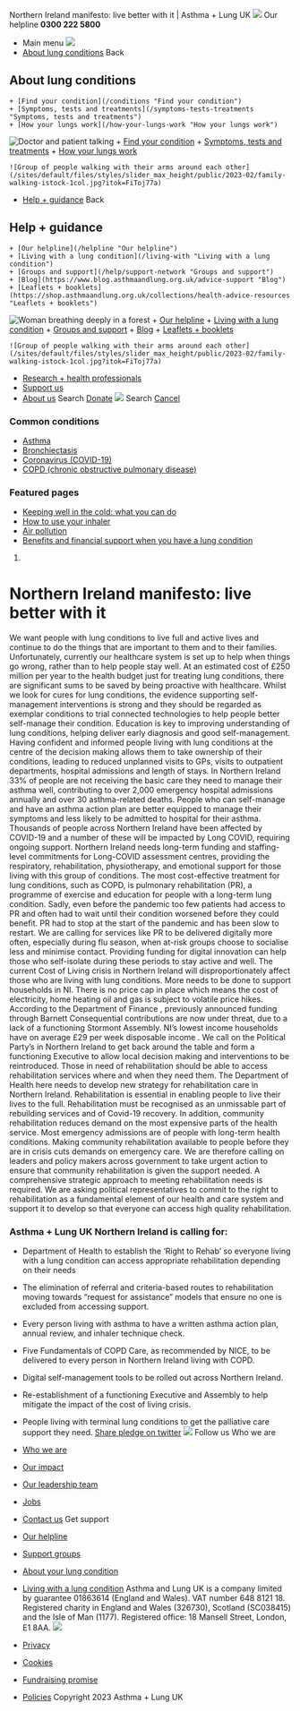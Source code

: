 
Northern Ireland manifesto: live better with it | Asthma + Lung UK
 [![](/themes/custom/asthma-lung-uk/images/aluk-logo.png)](/ "Homepage")
 Our helpline **0300 222 5800**
* Main menu
![](/wingsuit/asthma-lung-uk/images/aluk-logo.png)
* [About lung conditions](#about "About lung conditions")
 Back
 
## About lung conditions
	+ [Find your condition](/conditions "Find your condition")
	+ [Symptoms, tests and treatments](/symptoms-tests-treatments "Symptoms, tests and treatments")
	+ [How your lungs work](/how-your-lungs-work "How your lungs work")
![Doctor and patient talking](/sites/default/files/styles/slider_max_height/public/2023-02/119589.jpg?itok=IfMKqhqJ)
	+ [Find your condition](/conditions)
	+ [Symptoms, tests and treatments](/symptoms-tests-treatments)
	+ [How your lungs work](/how-your-lungs-work)
	
	
	![Group of people walking with their arms around each other](/sites/default/files/styles/slider_max_height/public/2023-02/family-walking-istock-1col.jpg?itok=FiToj77a)
* [Help + guidance](#get-support "Help + guidance")
 Back
 
## Help + guidance
	+ [Our helpline](/helpline "Our helpline")
	+ [Living with a lung condition](/living-with "Living with a lung condition")
	+ [Groups and support](/help/support-network "Groups and support")
	+ [Blog](https://www.blog.asthmaandlung.org.uk/advice-support "Blog")
	+ [Leaflets + booklets](https://shop.asthmaandlung.org.uk/collections/health-advice-resources "Leaflets + booklets")
![Woman breathing deeply in a forest](/sites/default/files/styles/slider_max_height/public/2023-02/A%2BLUK%20Generic73.jpg?itok=IY-jWei3)
	+ [Our helpline](/helpline)
	+ [Living with a lung condition](/living-with)
	+ [Groups and support](/help/support-network)
	+ [Blog](https://www.blog.asthmaandlung.org.uk/advice-support)
	+ [Leaflets + booklets](https://shop.asthmaandlung.org.uk/collections/health-advice-resources "Leaflets and booklets about lung conditions")
	
	
	![Group of people walking with their arms around each other](/sites/default/files/styles/slider_max_height/public/2023-02/family-walking-istock-1col.jpg?itok=FiToj77a)
* [Research + health professionals](/research-health-professionals "Research + health professionals")
* [Support us](/support-us "Support us")
* [About us](/about-us "About us")
Search
[Donate](https://action.asthmaandlung.org.uk/page/99720/donate/1?ea_tracking_id=General_WebsiteALUK_Header_Regular "Donate") 
 [![](/themes/custom/asthma-lung-uk/images/aluk-logo.png)](/ "Homepage")
Search
[Cancel](#)
### Common conditions
* [Asthma](/conditions/asthma)
* [Bronchiectasis](/conditions/bronchiectasis)
* [Coronavirus (COVID-19)](/conditions/coronavirus)
* [COPD (chronic obstructive pulmonary disease)](/conditions/copd-chronic-obstructive-pulmonary-disease)
### Featured pages
* [Keeping well in the cold: what you can do](/living-with/cold-weather)
* [How to use your inhaler](/living-with/inhaler-videos)
* [Air pollution](/living-with/air-pollution)
* [Benefits and financial support when you have a lung condition](/living-with/benefits)
1. 
# Northern Ireland manifesto: live better with it
We want people with lung conditions to live full and active lives and continue to do the things that are important to them and to their families.
Unfortunately, currently our healthcare system is set up to help when things go wrong, rather than to help people stay well. At an estimated cost of £250 million per year to the health budget just for treating lung conditions, there are significant sums to be saved by being proactive with healthcare. Whilst we look for cures for lung conditions, the evidence supporting self-management interventions is strong and they should be regarded as exemplar conditions to trial connected technologies to help people better self-manage their condition.
Education is key to improving understanding of lung conditions, helping deliver early diagnosis and good self-management. Having confident and informed people living with lung conditions at the centre of the decision making allows them to take ownership of their conditions, leading to reduced unplanned visits to GPs, visits to outpatient departments, hospital admissions and length of stays.
In Northern Ireland 33% of people are not receiving the basic care they need to manage their asthma well, contributing to over 2,000 emergency hospital admissions annually and over 30 asthma-related deaths. People who can self-manage and have an asthma action plan are better equipped to manage their symptoms and less likely to be admitted to hospital for their asthma.
Thousands of people across Northern Ireland have been affected by COVID-19 and a number of these will be impacted by Long COVID, requiring ongoing support. Northern Ireland needs long-term funding and staffing-level commitments for Long-COVID assessment centres, providing the respiratory, rehabilitation, physiotherapy, and emotional support for those living with this group of conditions.
The most cost-effective treatment for lung conditions, such as COPD, is pulmonary rehabilitation (PR), a programme of exercise and education for people with a long-term lung condition. Sadly, even before the pandemic too few patients had access to PR and often had to wait until their condition worsened before they could benefit. PR had to stop at the start of the pandemic and has been slow to restart.
We are calling for services like PR to be delivered digitally more often, especially during flu season, when at-risk groups choose to socialise less and minimise contact. Providing funding for digital innovation can help those who self-isolate during these periods to stay active and well.
The current Cost of Living crisis in Northern Ireland will disproportionately affect those who are living with lung conditions. More needs to be done to support households in NI. There is no price cap in place which means the cost of electricity, home heating oil and gas is subject to volatile price hikes. According to the Department of Finance , previously announced funding through Barnett Consequential contributions are now under threat, due to a lack of a functioning Stormont Assembly. NI’s lowest income households have on average £29 per week disposable income . We call on the Political Party’s in Northern Ireland to get back around the table and form a functioning Executive to allow local decision making and interventions to be reintroduced.
Those in need of rehabilitation should be able to access rehabilitation services where and when they need them. The Department of Health here needs to develop new strategy for rehabilitation care in Northern Ireland. Rehabilitation is essential in enabling people to live their lives to the full. Rehabilitation must be recognised as an unmissable part of rebuilding services and of Covid-19 recovery.
In addition, community rehabilitation reduces demand on the most expensive parts of the health service. Most emergency admissions are of people with long-term health conditions. Making community rehabilitation available to people before they are in crisis cuts demands on emergency care.
We are therefore calling on leaders and policy makers across government to take urgent action to ensure that community rehabilitation is given the support needed. A comprehensive strategic approach to meeting rehabilitation needs is required. We are asking political representatives to commit to the right to rehabilitation as a fundamental element of our health and care system and support it to develop so that everyone can access high quality rehabilitation.
### Asthma + Lung UK Northern Ireland is calling for:
* Department of Health to establish the ‘Right to Rehab’ so everyone living with a lung condition can access appropriate rehabilitation depending on their needs
* The elimination of referral and criteria-based routes to rehabilitation moving towards “request for assistance” models that ensure no one is excluded from accessing support.
* Every person living with asthma to have a written asthma action plan, annual review, and inhaler technique check.
* Five Fundamentals of COPD Care, as recommended by NICE, to be delivered to every person in Northern Ireland living with COPD.
* Digital self-management tools to be rolled out across Northern Ireland.
* Re-establishment of a functioning Executive and Assembly to help mitigate the impact of the cost of living crisis.
* People living with terminal lung conditions to get the palliative care support they need.
[Share pledge on twitter](https://twitter.com/intent/tweet?text=I%20want%20to%20see%20lung%20health%20transformed!%20In%20Northern%20Ireland%20I%20support%20the%20Right%20to%20Rehab,%20so%20that%20everyone%20with%20a%20lung%20condition%20gets%20the%20rehabilitation%20they%20need.%20%23FightingForBreath%20%40asthmalungni%20https%3A//bit.ly/3tDdu8D)
 [![](/sites/default/files/2023-01/footer-logo%20%281%29.png)](/ "Homepage")
Follow us
 Who we are
 
* [Who we are](/about-us/who-we-are)
* [Our impact](/about-us/our-impact)
* [Our leadership team](/about-us/our-leadership-team)
* [Jobs](/work-us)
* [Contact us](/about-us/contact-us)
 Get support
 
* [Our helpline](/helpline)
* [Support groups](/help/support-network)
* [About your lung condition](/conditions)
* [Living with a lung condition](/living-with)
Asthma and Lung UK is a company limited by guarantee 01863614 (England and Wales). VAT number 648 8121 18.
Registered charity in England and Wales (326730), Scotland (SC038415) and the Isle of Man (1177). Registered office: 18 Mansell Street, London, E1 8AA.
[![](/sites/default/files/2023-01/reg-logo%20%281%29.png)](https://www.fundraisingregulator.org.uk)
![]()
![]()
* [Privacy](/privacy-policy)
* [Cookies](/cookies-how-we-use-them)
* [Fundraising promise](/fundraising-promise)
* [Policies](/about-us/policies)
 Copyright 2023 Asthma + Lung UK
 
